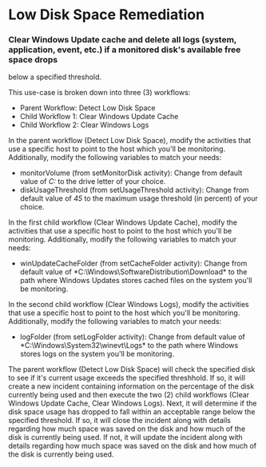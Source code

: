 # Low Disk Space Remediation
### Clear Windows Update cache and delete all logs (system, application, event, etc.) if a monitored disk's available free space drops
below a specified threshold.

This use-case is broken down into three (3) workflows:
* Parent Workflow: Detect Low Disk Space
* Child Workflow 1: Clear Windows Update Cache
* Child Workflow 2: Clear Windows Logs

In the parent workflow (Detect Low Disk Space), modify the activities that use a specific host to point to the host which you'll be monitoring.  Additionally, modify the following variables to match your needs:
* monitorVolume (from setMonitorDisk activity): Change from default value of *C:* to the drive letter of your choice.
* diskUsageThreshold (from setUsageThreshold activity): Change from default value of *45* to the maximum usage threshold (in percent) of your choice.

In the first child workflow (Clear Windows Update Cache), modify the activities that use a specific host to point to the host which you'll be monitoring.  Additionally, modify the following variables to match your needs:
* winUpdateCacheFolder (from setCacheFolder activity): Change from default value of *C:\Windows\SoftwareDistribution\Download\* to the path where Windows Updates stores cached files on the system you'll be monitoring.

In the second child workflow (Clear Windows Logs), modify the activities that use a specific host to point to the host which you'll be monitoring.  Additionally, modify the following variables to match your needs:
* logFolder (from setLogFolder activity): Change from default value of *C:\Windows\System32\winevt\Logs\* to the path where Windows stores logs on the system you'll be monitoring.

The parent workflow (Detect Low Disk Space) will check the specified disk to see if it's current usage exceeds the specified threshhold.  If so, it will create a new incident containing information on the percentage of the disk currently being used and then execute the two (2) child workflows (Clear Windows Update Cache, Clear Windows Logs).  Next, it will determine if the disk space usage has dropped to fall within an acceptable range below the specified threshold.  If so, it will close the incident along with details regarding how much space was saved on the disk and how much of the disk is currently being used.  If not, it will update the incident along with details regarding how much space was saved on the disk and how much of the disk is currently being used.
